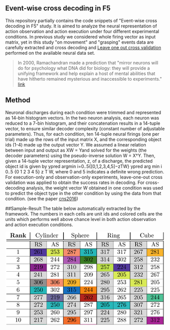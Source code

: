 ## Event-wise cross decoding in F5

This repository partially contains the code snippets of "Event-wise cross decoding in F5" study. It is aimed to analyze the neural representation of action observation and action execution under four different experimental conditions. In previous study we considered whole firing vector as input matrix, yet in this study "on movement" and "grasping" events data are carefully extracted and cross decoding and [Leave one out cross validation](https://en.wikipedia.org/wiki/Cross-validation_(statistics)) performed on the available neural data set.

> In 2000, Ramachandran made a prediction that "mirror neurons will do for psychology what DNA did for biology: they will provide a unifying framework and help explain a host of mental abilities that have hitherto remained mysterious and inaccessible to experiments." [link](https://en.wikipedia.org/wiki/Vilayanur_S._Ramachandran)

**Method**
-----

Neuronal discharges during each condition were trimmed and represented as 14-bin histogram vectors. In the two neuron analysis, each neuron was reduced to a 7-bin histogram, and their concatenation results in a 14-tuple vector, to ensure similar decoder complexity (constant number of adjustable parameters). Thus, for each condition, ten 14-tuple neural firings (one per trial) made up the rows of the input matrix X,  and the corresponding object ids (1-4) made up the output vector Y. We assumed a linear relation between input and output as XW = Yand solved for the weights (the decoder parameters) using the pseudo-inverse solution W = X†Y. Then, given a 14-tuple vector representation, z, of a discharge, the predicted object id is given by ypred  argmin i=0..5{[0,1,2,3,4,5]−zTW} ypred arg min i 0..5 {0 1 2 3 4 5} z T W, where 0 and 5 indicates a definite wrong prediction. For execution-only and observation-only experiments, leave-one-out cross validation was applied to obtain the success rates in decoding. For cross-decoding analysis, the weight vector W obtained in one condition was used to predict the object type in the other condition by using the data from that condition. (see the paper [cns2016](http://www.biomedcentral.com/1471-2202/16/S1/P190))

##Sample-Result
The table below automatically extracted by the framework. The numbers in each cells are unit ids and colored cells are the units which performs well above chance level in both action observation and action execution conditions.

![Sample result](sample-results/table.png)




